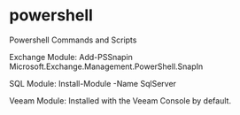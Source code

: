 # powershell
Powershell Commands and Scripts

Exchange Module: 
Add-PSSnapin Microsoft.Exchange.Management.PowerShell.SnapIn

SQL Module:
Install-Module -Name SqlServer

Veeam Module:
Installed with the Veeam Console by default.
